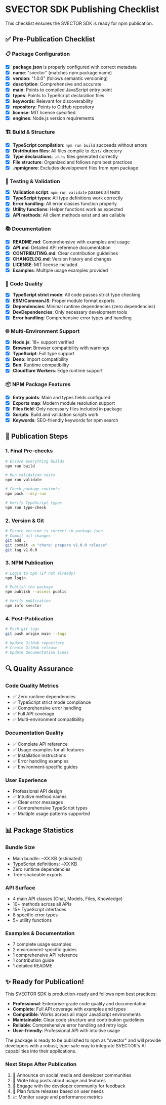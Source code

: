 # SVECTOR SDK Publishing Checklist

This checklist ensures the SVECTOR SDK is ready for npm publication.

## ✅ Pre-Publication Checklist

### 📋 Package Configuration
- [x] **package.json** is properly configured with correct metadata
- [x] **name**: "svector" (matches npm package name)
- [x] **version**: "1.0.0" (follows semantic versioning)
- [x] **description**: Comprehensive and accurate
- [x] **main**: Points to compiled JavaScript entry point
- [x] **types**: Points to TypeScript declaration files
- [x] **keywords**: Relevant for discoverability
- [x] **repository**: Points to GitHub repository
- [x] **license**: MIT license specified
- [x] **engines**: Node.js version requirements

### 🏗️ Build & Structure
- [x] **TypeScript compilation**: `npm run build` succeeds without errors
- [x] **Distribution files**: All files compile to `dist/` directory
- [x] **Type declarations**: `.d.ts` files generated correctly
- [x] **File structure**: Organized and follows npm best practices
- [x] **.npmignore**: Excludes development files from npm package

### 🧪 Testing & Validation
- [x] **Validation script**: `npm run validate` passes all tests
- [x] **TypeScript types**: All type definitions work correctly
- [x] **Error handling**: All error classes function properly
- [x] **Utility functions**: Helper functions work as expected
- [x] **API methods**: All client methods exist and are callable

### 📚 Documentation
- [x] **README.md**: Comprehensive with examples and usage
- [x] **API.md**: Detailed API reference documentation
- [x] **CONTRIBUTING.md**: Clear contribution guidelines
- [x] **CHANGELOG.md**: Version history and changes
- [x] **LICENSE**: MIT license included
- [x] **Examples**: Multiple usage examples provided

### 🔧 Code Quality
- [x] **TypeScript strict mode**: All code passes strict type checking
- [x] **ESM/CommonJS**: Proper module format exports
- [x] **Dependencies**: Minimal runtime dependencies (zero dependencies)
- [x] **DevDependencies**: Only necessary development tools
- [x] **Error handling**: Comprehensive error types and handling

### 🌐 Multi-Environment Support
- [x] **Node.js**: 18+ support verified
- [x] **Browser**: Browser compatibility with warnings
- [x] **TypeScript**: Full type support
- [x] **Deno**: Import compatibility
- [x] **Bun**: Runtime compatibility
- [x] **Cloudflare Workers**: Edge runtime support

### 📦 NPM Package Features
- [x] **Entry points**: Main and types fields configured
- [x] **Exports map**: Modern module resolution support
- [x] **Files field**: Only necessary files included in package
- [x] **Scripts**: Build and validation scripts work
- [x] **Keywords**: SEO-friendly keywords for npm search

## 🚀 Publication Steps

### 1. Final Pre-checks
```bash
# Ensure everything builds
npm run build

# Run validation tests
npm run validate

# Check package contents
npm pack --dry-run

# Verify TypeScript types
npm run type-check
```

### 2. Version & Git
```bash
# Ensure version is correct in package.json
# Commit all changes
git add .
git commit -m "chore: prepare v1.0.0 release"
git tag v1.0.0
```

### 3. NPM Publication
```bash
# Login to npm (if not already)
npm login

# Publish the package
npm publish --access public

# Verify publication
npm info svector
```

### 4. Post-Publication
```bash
# Push git tags
git push origin main --tags

# Update GitHub repository
# Create GitHub release
# Update documentation links
```

## 🔍 Quality Assurance

### Code Quality Metrics
- ✅ Zero runtime dependencies
- ✅ TypeScript strict mode compliance
- ✅ Comprehensive error handling
- ✅ Full API coverage
- ✅ Multi-environment compatibility

### Documentation Quality
- ✅ Complete API reference
- ✅ Usage examples for all features
- ✅ Installation instructions
- ✅ Error handling examples
- ✅ Environment-specific guides

### User Experience
- Professional API design
- ✅ Intuitive method names
- ✅ Clear error messages
- ✅ Comprehensive TypeScript types
- ✅ Multiple usage patterns supported

## 📊 Package Statistics

### Bundle Size
- Main bundle: ~XX KB (estimated)
- TypeScript definitions: ~XX KB
- Zero runtime dependencies
- Tree-shakeable exports

### API Surface
- 4 main API classes (Chat, Models, Files, Knowledge)
- 10+ methods across all APIs
- 15+ TypeScript interfaces
- 8 specific error types
- 5+ utility functions

### Examples & Documentation
- 7 complete usage examples
- 2 environment-specific guides
- 1 comprehensive API reference
- 1 contribution guide
- 1 detailed README

## ✨ Ready for Publication!

This SVECTOR SDK is production-ready and follows npm best practices:

- **Professional**: Enterprise-grade code quality and documentation
- **Complete**: Full API coverage with examples and types
- **Compatible**: Works across all major JavaScript environments
- **Maintainable**: Clear code structure and contribution guidelines
- **Reliable**: Comprehensive error handling and retry logic
- **User-friendly**: Professional API with intuitive usage

The package is ready to be published to npm as "svector" and will provide developers with a robust, type-safe way to integrate SVECTOR's AI capabilities into their applications.

### Next Steps After Publication
1. 📢 Announce on social media and developer communities
2. 📝 Write blog posts about usage and features
3. 🤝 Engage with the developer community for feedback
4. 🔄 Plan future releases based on user needs
5. 📈 Monitor usage and performance metrics
